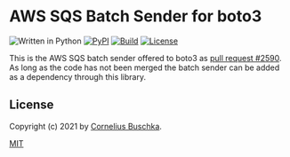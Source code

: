# AWS SQS Batch Sender for boto3
![Written in Python](https://img.shields.io/badge/python-3.6,%203.7,%203.8,%203.9-blue.svg) [![PyPI](https://img.shields.io/pypi/v/aws-sqs-batch-sender)](https://pypi.org/project/aws-sqs-batch-sender/) [![Build](https://github.com/cbuschka/aws-sqs-batch-sender-python/workflows/build/badge.svg)](https://github.com/cbuschka/aws-sqs-batch-sender-python) [![License](https://img.shields.io/github/license/cbuschka/aws-sqs-batch-sender-python.svg)](https://github.com/cbuschka/aws-sqs-batch-sender-python/blob/main/license.txt)

This is the AWS SQS batch sender offered to boto3 as [pull request #2590](https://github.com/boto/boto3/pull/2590). As long as the code has not been merged the batch sender can be added as a dependency through this library.


## License
Copyright (c) 2021 by [Cornelius Buschka](https://github.com/cbuschka).

[MIT](./license.txt)

